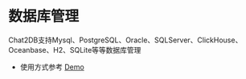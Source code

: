 # 数据库管理

Chat2DB支持Mysql、PostgreSQL、Oracle、SQLServer、ClickHouse、Oceanbase、H2、SQLite等等数据库管理

- 使用方式参考 [Demo](https://github.com/alibaba/Chat2DB#-%E4%BD%BF%E7%94%A8demo)

